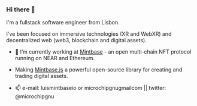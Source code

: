 ### Hi there 👋

I'm a fullstack software engineer from Lisbon. 

I've been focused on immersive technologies (XR and WebXR) and decentralized web (web3, blockchain and digital assets).

- 🔭 I’m currently working at [Mintbase](https://github.com/Mintbase/) - an open multi-chain NFT protocol running on NEAR and Ethereum.
- Making [Mintbase.js](https://github.com/Mintbase/mintbase-js) a powerful open-source library for creating and trading digital assets. 


- 📫 e-mail: luis<at>mintbase<dot>io or microchipgnu<at>gmail<dot>com || twitter: @microchipgnu
